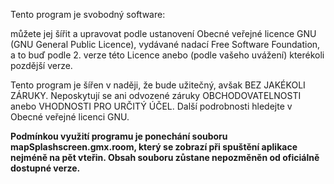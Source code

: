 Tento program je svobodný software: 

můžete jej šířit a upravovat podle ustanovení Obecné veřejné licence GNU (GNU General Public Licence), 
vydávané nadací Free Software Foundation, a to buď podle 2. verze této Licence anebo (podle vašeho uvážení) kterékoli pozdější verze.

Tento program je šířen v naději, že bude užitečný, avšak BEZ JAKÉKOLI ZÁRUKY. 
Neposkytují se ani odvozené záruky OBCHODOVATELNOSTI anebo VHODNOSTI PRO URČITÝ ÚČEL.
Další podrobnosti hledejte v Obecné veřejné licenci GNU.

**Podmínkou využití programu je ponechání souboru mapSplashscreen.gmx.room, který se zobrazí při spuštění aplikace nejméně na pět vteřin.
Obsah souboru zůstane nepozměněn od oficiálně dostupné verze.**
